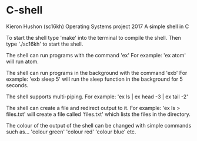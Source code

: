 # C-shell
Kieron Hushon (sc16kh) Operating Systems project 2017
A simple shell in C

To start the shell type 'make' into the terminal to compile the shell.
Then type './sc16kh' to start the shell.

The shell can run programs with the command 'ex'
For example: 'ex atom' will run atom.

The shell can run programs in the background with the command 'exb'
For example: 'exb sleep 5' will run the sleep function in the background for 5 seconds.

The shell supports multi-piping.
For example: 'ex ls | ex head -3 | ex tail -2'

The shell can create a file and redirect output to it.
For example: 'ex ls > files.txt' will create a file called 'files.txt' which lists the files in the directory.

The colour of the output of the shell can be changed with simple commands such as...
'colour green'
'colour red'
'colour blue'
 etc.
